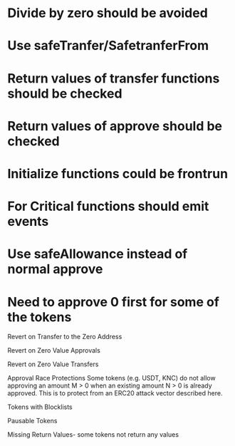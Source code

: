 
# Divide by zero should be avoided 

# Use safeTranfer/SafetranferFrom

# Return values of transfer functions should be checked 

# Return values of approve should be checked 

# Initialize functions could be frontrun 

# For Critical functions should emit events

# Use safeAllowance instead of normal approve 

# Need to approve 0 first for some of the tokens 

Revert on Transfer to the Zero Address

Revert on Zero Value Approvals

Revert on Zero Value Transfers

Approval Race Protections
Some tokens (e.g. USDT, KNC) do not allow approving an amount M > 0 when an existing amount N > 0 is already approved. This is to protect from an ERC20 attack vector described here.

Tokens with Blocklists

Pausable Tokens

Missing Return Values- some tokens not return any values 
